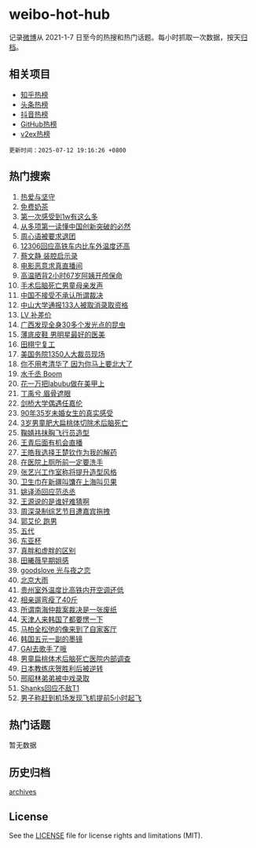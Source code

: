 # weibo-hot-hub

记录[微博](https://www.weibo.com)从 2021-1-7 日至今的热搜和热门话题。每小时抓取一次数据，按天[归档](archives)。

## 相关项目

- [知乎热榜](https://github.com/lonnyzhang423/zhihu-hot-hub)
- [头条热榜](https://github.com/lonnyzhang423/toutiao-hot-hub)
- [抖音热榜](https://github.com/lonnyzhang423/douyin-hot-hub)
- [GitHub热榜](https://github.com/lonnyzhang423/github-hot-hub)
- [v2ex热榜](https://github.com/lonnyzhang423/v2ex-hot-hub)


`更新时间：2025-07-12 19:16:26 +0800`

## 热门搜索

1. [热爱与坚守](https://m.weibo.cn/search?containerid=100103type%3D1%26t%3D10%26q%3D%23%E7%83%AD%E7%88%B1%E4%B8%8E%E5%9D%9A%E5%AE%88%23&stream_entry_id=51&isnewpage=1&extparam=seat%3D1%26c_type%3D51%26q%3D%2523%25E7%2583%25AD%25E7%2588%25B1%25E4%25B8%258E%25E5%259D%259A%25E5%25AE%2588%2523%26cate%3D10103%26dgr%3D0%26stream_entry_id%3D51%26filter_type%3Drealtimehot%26pos%3D0%26display_time%3D1752318985%26pre_seqid%3D175231898563700576151)
1. [免费奶茶](https://m.weibo.cn/search?containerid=100103type%3D1%26t%3D10%26q%3D%E5%85%8D%E8%B4%B9%E5%A5%B6%E8%8C%B6&stream_entry_id=31&isnewpage=1&extparam=seat%3D1%26c_type%3D31%26cate%3D5001%26stream_entry_id%3D31%26lcate%3D5001%26pos%3D0%26q%3D%25E5%2585%258D%25E8%25B4%25B9%25E5%25A5%25B6%25E8%258C%25B6%26flag%3D2%26dgr%3D0%26band_rank%3D1%26filter_type%3Drealtimehot%26realpos%3D1%26display_time%3D1752318985%26pre_seqid%3D175231898563700576151)
1. [第一次感受到1w有这么多](https://m.weibo.cn/search?containerid=100103type%3D1%26t%3D10%26q%3D%E7%AC%AC%E4%B8%80%E6%AC%A1%E6%84%9F%E5%8F%97%E5%88%B01w%E6%9C%89%E8%BF%99%E4%B9%88%E5%A4%9A&stream_entry_id=31&isnewpage=1&extparam=seat%3D1%26c_type%3D31%26cate%3D5001%26stream_entry_id%3D31%26lcate%3D5001%26pos%3D1%26q%3D%25E7%25AC%25AC%25E4%25B8%2580%25E6%25AC%25A1%25E6%2584%259F%25E5%258F%2597%25E5%2588%25B01w%25E6%259C%2589%25E8%25BF%2599%25E4%25B9%2588%25E5%25A4%259A%26flag%3D2%26dgr%3D0%26band_rank%3D2%26filter_type%3Drealtimehot%26realpos%3D2%26display_time%3D1752318985%26pre_seqid%3D175231898563700576151)
1. [从多项第一读懂中国创新突破的必然](https://m.weibo.cn/search?containerid=100103type%3D1%26t%3D10%26q%3D%23%E4%BB%8E%E5%A4%9A%E9%A1%B9%E7%AC%AC%E4%B8%80%E8%AF%BB%E6%87%82%E4%B8%AD%E5%9B%BD%E5%88%9B%E6%96%B0%E7%AA%81%E7%A0%B4%E7%9A%84%E5%BF%85%E7%84%B6%23&stream_entry_id=31&isnewpage=1&extparam=seat%3D1%26c_type%3D31%26cate%3D5001%26stream_entry_id%3D31%26lcate%3D5001%26pos%3D2%26q%3D%2523%25E4%25BB%258E%25E5%25A4%259A%25E9%25A1%25B9%25E7%25AC%25AC%25E4%25B8%2580%25E8%25AF%25BB%25E6%2587%2582%25E4%25B8%25AD%25E5%259B%25BD%25E5%2588%259B%25E6%2596%25B0%25E7%25AA%2581%25E7%25A0%25B4%25E7%259A%2584%25E5%25BF%2585%25E7%2584%25B6%2523%26flag%3D0%26dgr%3D0%26band_rank%3D3%26filter_type%3Drealtimehot%26realpos%3D3%26display_time%3D1752318985%26pre_seqid%3D175231898563700576151)
1. [周心语被要求退团](https://m.weibo.cn/search?containerid=100103type%3D1%26t%3D10%26q%3D%23%E5%91%A8%E5%BF%83%E8%AF%AD%E8%A2%AB%E8%A6%81%E6%B1%82%E9%80%80%E5%9B%A2%23&stream_entry_id=31&isnewpage=1&extparam=seat%3D1%26c_type%3D31%26cate%3D5001%26stream_entry_id%3D31%26lcate%3D5001%26pos%3D3%26q%3D%2523%25E5%2591%25A8%25E5%25BF%2583%25E8%25AF%25AD%25E8%25A2%25AB%25E8%25A6%2581%25E6%25B1%2582%25E9%2580%2580%25E5%259B%25A2%2523%26flag%3D1%26dgr%3D0%26band_rank%3D4%26filter_type%3Drealtimehot%26realpos%3D4%26display_time%3D1752318985%26pre_seqid%3D175231898563700576151)
1. [12306回应高铁车内比车外温度还高](https://m.weibo.cn/search?containerid=100103type%3D1%26t%3D10%26q%3D%2312306%E5%9B%9E%E5%BA%94%E9%AB%98%E9%93%81%E8%BD%A6%E5%86%85%E6%AF%94%E8%BD%A6%E5%A4%96%E6%B8%A9%E5%BA%A6%E8%BF%98%E9%AB%98%23&stream_entry_id=31&isnewpage=1&extparam=seat%3D1%26c_type%3D31%26cate%3D5001%26stream_entry_id%3D31%26lcate%3D5001%26pos%3D4%26q%3D%252312306%25E5%259B%259E%25E5%25BA%2594%25E9%25AB%2598%25E9%2593%2581%25E8%25BD%25A6%25E5%2586%2585%25E6%25AF%2594%25E8%25BD%25A6%25E5%25A4%2596%25E6%25B8%25A9%25E5%25BA%25A6%25E8%25BF%2598%25E9%25AB%2598%2523%26flag%3D0%26dgr%3D0%26band_rank%3D5%26filter_type%3Drealtimehot%26realpos%3D5%26display_time%3D1752318985%26pre_seqid%3D175231898563700576151)
1. [蔡文静 装腔启示录](https://m.weibo.cn/search?containerid=100103type%3D1%26t%3D10%26q%3D%E8%94%A1%E6%96%87%E9%9D%99+%E8%A3%85%E8%85%94%E5%90%AF%E7%A4%BA%E5%BD%95&stream_entry_id=31&isnewpage=1&extparam=seat%3D1%26c_type%3D31%26cate%3D5001%26stream_entry_id%3D31%26lcate%3D5001%26pos%3D5%26q%3D%25E8%2594%25A1%25E6%2596%2587%25E9%259D%2599%2520%25E8%25A3%2585%25E8%2585%2594%25E5%2590%25AF%25E7%25A4%25BA%25E5%25BD%2595%26flag%3D1%26dgr%3D0%26band_rank%3D6%26filter_type%3Drealtimehot%26realpos%3D6%26display_time%3D1752318985%26pre_seqid%3D175231898563700576151)
1. [电影恶意求真直播间](https://m.weibo.cn/search?containerid=100103type%3D1%26t%3D10%26q%3D%23%E7%94%B5%E5%BD%B1%E6%81%B6%E6%84%8F%E6%B1%82%E7%9C%9F%E7%9B%B4%E6%92%AD%E9%97%B4%23&stream_entry_id=31&isnewpage=1&extparam=seat%3D1%26c_type%3D31%26cate%3D5001%26stream_entry_id%3D31%26lcate%3D5001%26pos%3D6%26is_ad_pos%3D1%26q%3D%2523%25E7%2594%25B5%25E5%25BD%25B1%25E6%2581%25B6%25E6%2584%258F%25E6%25B1%2582%25E7%259C%259F%25E7%259B%25B4%25E6%2592%25AD%25E9%2597%25B4%2523%26dgr%3D0%26adid%3D293578%26filter_type%3Drealtimehot%26band_rank%3D7%26display_time%3D1752318985%26pre_seqid%3D175231898563700576151)
1. [高温晒背2小时67岁阿姨开颅保命](https://m.weibo.cn/search?containerid=100103type%3D1%26t%3D10%26q%3D%23%E9%AB%98%E6%B8%A9%E6%99%92%E8%83%8C2%E5%B0%8F%E6%97%B667%E5%B2%81%E9%98%BF%E5%A7%A8%E5%BC%80%E9%A2%85%E4%BF%9D%E5%91%BD%23&stream_entry_id=31&isnewpage=1&extparam=seat%3D1%26c_type%3D31%26cate%3D5001%26stream_entry_id%3D31%26lcate%3D5001%26pos%3D7%26q%3D%2523%25E9%25AB%2598%25E6%25B8%25A9%25E6%2599%2592%25E8%2583%258C2%25E5%25B0%258F%25E6%2597%25B667%25E5%25B2%2581%25E9%2598%25BF%25E5%25A7%25A8%25E5%25BC%2580%25E9%25A2%2585%25E4%25BF%259D%25E5%2591%25BD%2523%26flag%3D1%26dgr%3D0%26band_rank%3D7%26filter_type%3Drealtimehot%26realpos%3D7%26display_time%3D1752318985%26pre_seqid%3D175231898563700576151)
1. [手术后脑死亡男童母亲发声](https://m.weibo.cn/search?containerid=100103type%3D1%26t%3D10%26q%3D%23%E6%89%8B%E6%9C%AF%E5%90%8E%E8%84%91%E6%AD%BB%E4%BA%A1%E7%94%B7%E7%AB%A5%E6%AF%8D%E4%BA%B2%E5%8F%91%E5%A3%B0%23&stream_entry_id=31&isnewpage=1&extparam=seat%3D1%26c_type%3D31%26cate%3D5001%26stream_entry_id%3D31%26lcate%3D5001%26pos%3D8%26q%3D%2523%25E6%2589%258B%25E6%259C%25AF%25E5%2590%258E%25E8%2584%2591%25E6%25AD%25BB%25E4%25BA%25A1%25E7%2594%25B7%25E7%25AB%25A5%25E6%25AF%258D%25E4%25BA%25B2%25E5%258F%2591%25E5%25A3%25B0%2523%26flag%3D1%26dgr%3D0%26band_rank%3D8%26filter_type%3Drealtimehot%26realpos%3D8%26display_time%3D1752318985%26pre_seqid%3D175231898563700576151)
1. [中国不接受不承认所谓裁决](https://m.weibo.cn/search?containerid=100103type%3D1%26t%3D10%26q%3D%23%E4%B8%AD%E5%9B%BD%E4%B8%8D%E6%8E%A5%E5%8F%97%E4%B8%8D%E6%89%BF%E8%AE%A4%E6%89%80%E8%B0%93%E8%A3%81%E5%86%B3%23&stream_entry_id=31&isnewpage=1&extparam=seat%3D1%26c_type%3D31%26cate%3D5001%26stream_entry_id%3D31%26lcate%3D5001%26pos%3D9%26q%3D%2523%25E4%25B8%25AD%25E5%259B%25BD%25E4%25B8%258D%25E6%258E%25A5%25E5%258F%2597%25E4%25B8%258D%25E6%2589%25BF%25E8%25AE%25A4%25E6%2589%2580%25E8%25B0%2593%25E8%25A3%2581%25E5%2586%25B3%2523%26flag%3D0%26dgr%3D0%26band_rank%3D9%26filter_type%3Drealtimehot%26realpos%3D9%26display_time%3D1752318985%26pre_seqid%3D175231898563700576151)
1. [中山大学通报133人被取消录取资格](https://m.weibo.cn/search?containerid=100103type%3D1%26t%3D10%26q%3D%23%E4%B8%AD%E5%B1%B1%E5%A4%A7%E5%AD%A6%E9%80%9A%E6%8A%A5133%E4%BA%BA%E8%A2%AB%E5%8F%96%E6%B6%88%E5%BD%95%E5%8F%96%E8%B5%84%E6%A0%BC%23&stream_entry_id=31&isnewpage=1&extparam=seat%3D1%26c_type%3D31%26cate%3D5001%26stream_entry_id%3D31%26lcate%3D5001%26pos%3D10%26q%3D%2523%25E4%25B8%25AD%25E5%25B1%25B1%25E5%25A4%25A7%25E5%25AD%25A6%25E9%2580%259A%25E6%258A%25A5133%25E4%25BA%25BA%25E8%25A2%25AB%25E5%258F%2596%25E6%25B6%2588%25E5%25BD%2595%25E5%258F%2596%25E8%25B5%2584%25E6%25A0%25BC%2523%26flag%3D0%26dgr%3D0%26band_rank%3D10%26filter_type%3Drealtimehot%26realpos%3D10%26display_time%3D1752318985%26pre_seqid%3D175231898563700576151)
1. [LV 补差价](https://m.weibo.cn/search?containerid=100103type%3D1%26t%3D10%26q%3DLV+%E8%A1%A5%E5%B7%AE%E4%BB%B7&stream_entry_id=31&isnewpage=1&extparam=seat%3D1%26c_type%3D31%26cate%3D5001%26stream_entry_id%3D31%26lcate%3D5001%26pos%3D11%26q%3DLV%2520%25E8%25A1%25A5%25E5%25B7%25AE%25E4%25BB%25B7%26flag%3D2%26dgr%3D0%26band_rank%3D11%26filter_type%3Drealtimehot%26realpos%3D11%26display_time%3D1752318985%26pre_seqid%3D175231898563700576151)
1. [广西发现全身30多个发光点的昆虫](https://m.weibo.cn/search?containerid=100103type%3D1%26t%3D10%26q%3D%23%E5%B9%BF%E8%A5%BF%E5%8F%91%E7%8E%B0%E5%85%A8%E8%BA%AB30%E5%A4%9A%E4%B8%AA%E5%8F%91%E5%85%89%E7%82%B9%E7%9A%84%E6%98%86%E8%99%AB%23&stream_entry_id=31&isnewpage=1&extparam=seat%3D1%26c_type%3D31%26cate%3D5001%26stream_entry_id%3D31%26lcate%3D5001%26pos%3D12%26q%3D%2523%25E5%25B9%25BF%25E8%25A5%25BF%25E5%258F%2591%25E7%258E%25B0%25E5%2585%25A8%25E8%25BA%25AB30%25E5%25A4%259A%25E4%25B8%25AA%25E5%258F%2591%25E5%2585%2589%25E7%2582%25B9%25E7%259A%2584%25E6%2598%2586%25E8%2599%25AB%2523%26flag%3D0%26dgr%3D0%26band_rank%3D12%26filter_type%3Drealtimehot%26realpos%3D12%26display_time%3D1752318985%26pre_seqid%3D175231898563700576151)
1. [薄底皮鞋 男明星最好的医美](https://m.weibo.cn/search?containerid=100103type%3D1%26t%3D10%26q%3D%E8%96%84%E5%BA%95%E7%9A%AE%E9%9E%8B+%E7%94%B7%E6%98%8E%E6%98%9F%E6%9C%80%E5%A5%BD%E7%9A%84%E5%8C%BB%E7%BE%8E&stream_entry_id=31&isnewpage=1&extparam=seat%3D1%26c_type%3D31%26cate%3D5001%26stream_entry_id%3D31%26lcate%3D5001%26pos%3D13%26q%3D%25E8%2596%2584%25E5%25BA%2595%25E7%259A%25AE%25E9%259E%258B%2520%25E7%2594%25B7%25E6%2598%258E%25E6%2598%259F%25E6%259C%2580%25E5%25A5%25BD%25E7%259A%2584%25E5%258C%25BB%25E7%25BE%258E%26flag%3D2%26dgr%3D0%26band_rank%3D13%26filter_type%3Drealtimehot%26realpos%3D13%26display_time%3D1752318985%26pre_seqid%3D175231898563700576151)
1. [田栩宁复工](https://m.weibo.cn/search?containerid=100103type%3D1%26t%3D10%26q%3D%23%E7%94%B0%E6%A0%A9%E5%AE%81%E5%A4%8D%E5%B7%A5%23&stream_entry_id=31&isnewpage=1&extparam=seat%3D1%26c_type%3D31%26cate%3D5001%26stream_entry_id%3D31%26lcate%3D5001%26pos%3D14%26q%3D%2523%25E7%2594%25B0%25E6%25A0%25A9%25E5%25AE%2581%25E5%25A4%258D%25E5%25B7%25A5%2523%26flag%3D2%26dgr%3D0%26band_rank%3D14%26filter_type%3Drealtimehot%26realpos%3D14%26display_time%3D1752318985%26pre_seqid%3D175231898563700576151)
1. [美国务院1350人大裁员现场](https://m.weibo.cn/search?containerid=100103type%3D1%26t%3D10%26q%3D%23%E7%BE%8E%E5%9B%BD%E5%8A%A1%E9%99%A21350%E4%BA%BA%E5%A4%A7%E8%A3%81%E5%91%98%E7%8E%B0%E5%9C%BA%23&stream_entry_id=31&isnewpage=1&extparam=seat%3D1%26c_type%3D31%26cate%3D5001%26stream_entry_id%3D31%26lcate%3D5001%26pos%3D15%26q%3D%2523%25E7%25BE%258E%25E5%259B%25BD%25E5%258A%25A1%25E9%2599%25A21350%25E4%25BA%25BA%25E5%25A4%25A7%25E8%25A3%2581%25E5%2591%2598%25E7%258E%25B0%25E5%259C%25BA%2523%26flag%3D1%26dgr%3D0%26band_rank%3D15%26filter_type%3Drealtimehot%26realpos%3D15%26display_time%3D1752318985%26pre_seqid%3D175231898563700576151)
1. [你不用考清华了 因为你马上要北大了](https://m.weibo.cn/search?containerid=100103type%3D1%26t%3D10%26q%3D%E4%BD%A0%E4%B8%8D%E7%94%A8%E8%80%83%E6%B8%85%E5%8D%8E%E4%BA%86+%E5%9B%A0%E4%B8%BA%E4%BD%A0%E9%A9%AC%E4%B8%8A%E8%A6%81%E5%8C%97%E5%A4%A7%E4%BA%86&stream_entry_id=31&isnewpage=1&extparam=seat%3D1%26c_type%3D31%26cate%3D5001%26stream_entry_id%3D31%26lcate%3D5001%26pos%3D16%26q%3D%25E4%25BD%25A0%25E4%25B8%258D%25E7%2594%25A8%25E8%2580%2583%25E6%25B8%2585%25E5%258D%258E%25E4%25BA%2586%2520%25E5%259B%25A0%25E4%25B8%25BA%25E4%25BD%25A0%25E9%25A9%25AC%25E4%25B8%258A%25E8%25A6%2581%25E5%258C%2597%25E5%25A4%25A7%25E4%25BA%2586%26flag%3D2%26dgr%3D0%26band_rank%3D16%26filter_type%3Drealtimehot%26realpos%3D16%26display_time%3D1752318985%26pre_seqid%3D175231898563700576151)
1. [水千丞 Boom](https://m.weibo.cn/search?containerid=100103type%3D1%26t%3D10%26q%3D%E6%B0%B4%E5%8D%83%E4%B8%9E+Boom&stream_entry_id=31&isnewpage=1&extparam=seat%3D1%26c_type%3D31%26cate%3D5001%26stream_entry_id%3D31%26lcate%3D5001%26pos%3D17%26q%3D%25E6%25B0%25B4%25E5%258D%2583%25E4%25B8%259E%2520Boom%26flag%3D0%26dgr%3D0%26band_rank%3D17%26filter_type%3Drealtimehot%26realpos%3D17%26display_time%3D1752318985%26pre_seqid%3D175231898563700576151)
1. [花一万把labubu做在美甲上](https://m.weibo.cn/search?containerid=100103type%3D1%26t%3D10%26q%3D%E8%8A%B1%E4%B8%80%E4%B8%87%E6%8A%8Alabubu%E5%81%9A%E5%9C%A8%E7%BE%8E%E7%94%B2%E4%B8%8A&stream_entry_id=31&isnewpage=1&extparam=seat%3D1%26c_type%3D31%26cate%3D5001%26stream_entry_id%3D31%26lcate%3D5001%26pos%3D18%26q%3D%25E8%258A%25B1%25E4%25B8%2580%25E4%25B8%2587%25E6%258A%258Alabubu%25E5%2581%259A%25E5%259C%25A8%25E7%25BE%258E%25E7%2594%25B2%25E4%25B8%258A%26flag%3D0%26dgr%3D0%26band_rank%3D18%26filter_type%3Drealtimehot%26realpos%3D18%26display_time%3D1752318985%26pre_seqid%3D175231898563700576151)
1. [丁禹兮 眉骨遮眼](https://m.weibo.cn/search?containerid=100103type%3D1%26t%3D10%26q%3D%E4%B8%81%E7%A6%B9%E5%85%AE+%E7%9C%89%E9%AA%A8%E9%81%AE%E7%9C%BC&stream_entry_id=31&isnewpage=1&extparam=seat%3D1%26c_type%3D31%26cate%3D5001%26stream_entry_id%3D31%26lcate%3D5001%26pos%3D19%26q%3D%25E4%25B8%2581%25E7%25A6%25B9%25E5%2585%25AE%2520%25E7%259C%2589%25E9%25AA%25A8%25E9%2581%25AE%25E7%259C%25BC%26flag%3D1%26dgr%3D0%26band_rank%3D19%26filter_type%3Drealtimehot%26realpos%3D19%26display_time%3D1752318985%26pre_seqid%3D175231898563700576151)
1. [剑桥大学偶遇任嘉伦](https://m.weibo.cn/search?containerid=100103type%3D1%26t%3D10%26q%3D%23%E5%89%91%E6%A1%A5%E5%A4%A7%E5%AD%A6%E5%81%B6%E9%81%87%E4%BB%BB%E5%98%89%E4%BC%A6%23&stream_entry_id=31&isnewpage=1&extparam=seat%3D1%26c_type%3D31%26cate%3D5001%26stream_entry_id%3D31%26lcate%3D5001%26pos%3D20%26q%3D%2523%25E5%2589%2591%25E6%25A1%25A5%25E5%25A4%25A7%25E5%25AD%25A6%25E5%2581%25B6%25E9%2581%2587%25E4%25BB%25BB%25E5%2598%2589%25E4%25BC%25A6%2523%26flag%3D1%26dgr%3D0%26band_rank%3D20%26filter_type%3Drealtimehot%26realpos%3D20%26display_time%3D1752318985%26pre_seqid%3D175231898563700576151)
1. [90年35岁未婚女生的真实感受](https://m.weibo.cn/search?containerid=100103type%3D1%26t%3D10%26q%3D90%E5%B9%B435%E5%B2%81%E6%9C%AA%E5%A9%9A%E5%A5%B3%E7%94%9F%E7%9A%84%E7%9C%9F%E5%AE%9E%E6%84%9F%E5%8F%97&stream_entry_id=31&isnewpage=1&extparam=seat%3D1%26c_type%3D31%26cate%3D5001%26stream_entry_id%3D31%26lcate%3D5001%26pos%3D21%26q%3D90%25E5%25B9%25B435%25E5%25B2%2581%25E6%259C%25AA%25E5%25A9%259A%25E5%25A5%25B3%25E7%2594%259F%25E7%259A%2584%25E7%259C%259F%25E5%25AE%259E%25E6%2584%259F%25E5%258F%2597%26flag%3D1%26dgr%3D0%26band_rank%3D21%26filter_type%3Drealtimehot%26realpos%3D21%26display_time%3D1752318985%26pre_seqid%3D175231898563700576151)
1. [3岁男童肥大扁桃体切除术后脑死亡](https://m.weibo.cn/search?containerid=100103type%3D1%26t%3D10%26q%3D%233%E5%B2%81%E7%94%B7%E7%AB%A5%E8%82%A5%E5%A4%A7%E6%89%81%E6%A1%83%E4%BD%93%E5%88%87%E9%99%A4%E6%9C%AF%E5%90%8E%E8%84%91%E6%AD%BB%E4%BA%A1%23&stream_entry_id=31&isnewpage=1&extparam=seat%3D1%26c_type%3D31%26cate%3D5001%26stream_entry_id%3D31%26lcate%3D5001%26pos%3D22%26q%3D%25233%25E5%25B2%2581%25E7%2594%25B7%25E7%25AB%25A5%25E8%2582%25A5%25E5%25A4%25A7%25E6%2589%2581%25E6%25A1%2583%25E4%25BD%2593%25E5%2588%2587%25E9%2599%25A4%25E6%259C%25AF%25E5%2590%258E%25E8%2584%2591%25E6%25AD%25BB%25E4%25BA%25A1%2523%26flag%3D1%26dgr%3D0%26band_rank%3D22%26filter_type%3Drealtimehot%26realpos%3D22%26display_time%3D1752318985%26pre_seqid%3D175231898563700576151)
1. [鞠婧祎抹胸飞行员造型](https://m.weibo.cn/search?containerid=100103type%3D1%26t%3D10%26q%3D%23%E9%9E%A0%E5%A9%A7%E7%A5%8E%E6%8A%B9%E8%83%B8%E9%A3%9E%E8%A1%8C%E5%91%98%E9%80%A0%E5%9E%8B%23&stream_entry_id=31&isnewpage=1&extparam=seat%3D1%26c_type%3D31%26cate%3D5001%26stream_entry_id%3D31%26lcate%3D5001%26pos%3D23%26q%3D%2523%25E9%259E%25A0%25E5%25A9%25A7%25E7%25A5%258E%25E6%258A%25B9%25E8%2583%25B8%25E9%25A3%259E%25E8%25A1%258C%25E5%2591%2598%25E9%2580%25A0%25E5%259E%258B%2523%26flag%3D1%26dgr%3D0%26band_rank%3D23%26filter_type%3Drealtimehot%26realpos%3D23%26display_time%3D1752318985%26pre_seqid%3D175231898563700576151)
1. [王青后面有机会直播](https://m.weibo.cn/search?containerid=100103type%3D1%26t%3D10%26q%3D%23%E7%8E%8B%E9%9D%92%E5%90%8E%E9%9D%A2%E6%9C%89%E6%9C%BA%E4%BC%9A%E7%9B%B4%E6%92%AD%23&stream_entry_id=31&isnewpage=1&extparam=seat%3D1%26c_type%3D31%26cate%3D5001%26stream_entry_id%3D31%26lcate%3D5001%26pos%3D24%26q%3D%2523%25E7%258E%258B%25E9%259D%2592%25E5%2590%258E%25E9%259D%25A2%25E6%259C%2589%25E6%259C%25BA%25E4%25BC%259A%25E7%259B%25B4%25E6%2592%25AD%2523%26flag%3D1%26dgr%3D0%26band_rank%3D24%26filter_type%3Drealtimehot%26realpos%3D24%26display_time%3D1752318985%26pre_seqid%3D175231898563700576151)
1. [王皓我选择王楚钦作为我的解药](https://m.weibo.cn/search?containerid=100103type%3D1%26t%3D10%26q%3D%E7%8E%8B%E7%9A%93%E6%88%91%E9%80%89%E6%8B%A9%E7%8E%8B%E6%A5%9A%E9%92%A6%E4%BD%9C%E4%B8%BA%E6%88%91%E7%9A%84%E8%A7%A3%E8%8D%AF&stream_entry_id=31&isnewpage=1&extparam=seat%3D1%26c_type%3D31%26cate%3D5001%26stream_entry_id%3D31%26lcate%3D5001%26pos%3D25%26q%3D%25E7%258E%258B%25E7%259A%2593%25E6%2588%2591%25E9%2580%2589%25E6%258B%25A9%25E7%258E%258B%25E6%25A5%259A%25E9%2592%25A6%25E4%25BD%259C%25E4%25B8%25BA%25E6%2588%2591%25E7%259A%2584%25E8%25A7%25A3%25E8%258D%25AF%26flag%3D1%26dgr%3D0%26band_rank%3D25%26filter_type%3Drealtimehot%26realpos%3D25%26display_time%3D1752318985%26pre_seqid%3D175231898563700576151)
1. [在医院上厕所前一定要洗手](https://m.weibo.cn/search?containerid=100103type%3D1%26t%3D10%26q%3D%E5%9C%A8%E5%8C%BB%E9%99%A2%E4%B8%8A%E5%8E%95%E6%89%80%E5%89%8D%E4%B8%80%E5%AE%9A%E8%A6%81%E6%B4%97%E6%89%8B&stream_entry_id=31&isnewpage=1&extparam=seat%3D1%26c_type%3D31%26cate%3D5001%26stream_entry_id%3D31%26lcate%3D5001%26pos%3D26%26q%3D%25E5%259C%25A8%25E5%258C%25BB%25E9%2599%25A2%25E4%25B8%258A%25E5%258E%2595%25E6%2589%2580%25E5%2589%258D%25E4%25B8%2580%25E5%25AE%259A%25E8%25A6%2581%25E6%25B4%2597%25E6%2589%258B%26flag%3D1%26dgr%3D0%26band_rank%3D26%26filter_type%3Drealtimehot%26realpos%3D26%26display_time%3D1752318985%26pre_seqid%3D175231898563700576151)
1. [张艺兴工作室称将提升造型风格](https://m.weibo.cn/search?containerid=100103type%3D1%26t%3D10%26q%3D%23%E5%BC%A0%E8%89%BA%E5%85%B4%E5%B7%A5%E4%BD%9C%E5%AE%A4%E7%A7%B0%E5%B0%86%E6%8F%90%E5%8D%87%E9%80%A0%E5%9E%8B%E9%A3%8E%E6%A0%BC%23&stream_entry_id=31&isnewpage=1&extparam=seat%3D1%26c_type%3D31%26cate%3D5001%26stream_entry_id%3D31%26lcate%3D5001%26pos%3D27%26q%3D%2523%25E5%25BC%25A0%25E8%2589%25BA%25E5%2585%25B4%25E5%25B7%25A5%25E4%25BD%259C%25E5%25AE%25A4%25E7%25A7%25B0%25E5%25B0%2586%25E6%258F%2590%25E5%258D%2587%25E9%2580%25A0%25E5%259E%258B%25E9%25A3%258E%25E6%25A0%25BC%2523%26flag%3D1%26dgr%3D0%26band_rank%3D27%26filter_type%3Drealtimehot%26realpos%3D27%26display_time%3D1752318985%26pre_seqid%3D175231898563700576151)
1. [卫生巾在新疆叫馕在上海叫贝果](https://m.weibo.cn/search?containerid=100103type%3D1%26t%3D10%26q%3D%E5%8D%AB%E7%94%9F%E5%B7%BE%E5%9C%A8%E6%96%B0%E7%96%86%E5%8F%AB%E9%A6%95%E5%9C%A8%E4%B8%8A%E6%B5%B7%E5%8F%AB%E8%B4%9D%E6%9E%9C&stream_entry_id=31&isnewpage=1&extparam=seat%3D1%26c_type%3D31%26cate%3D5001%26stream_entry_id%3D31%26lcate%3D5001%26pos%3D28%26q%3D%25E5%258D%25AB%25E7%2594%259F%25E5%25B7%25BE%25E5%259C%25A8%25E6%2596%25B0%25E7%2596%2586%25E5%258F%25AB%25E9%25A6%2595%25E5%259C%25A8%25E4%25B8%258A%25E6%25B5%25B7%25E5%258F%25AB%25E8%25B4%259D%25E6%259E%259C%26flag%3D0%26dgr%3D0%26band_rank%3D28%26filter_type%3Drealtimehot%26realpos%3D28%26display_time%3D1752318985%26pre_seqid%3D175231898563700576151)
1. [姚译添回应范丞丞](https://m.weibo.cn/search?containerid=100103type%3D1%26t%3D10%26q%3D%23%E5%A7%9A%E8%AF%91%E6%B7%BB%E5%9B%9E%E5%BA%94%E8%8C%83%E4%B8%9E%E4%B8%9E%23&stream_entry_id=31&isnewpage=1&extparam=seat%3D1%26c_type%3D31%26cate%3D5001%26stream_entry_id%3D31%26lcate%3D5001%26pos%3D29%26q%3D%2523%25E5%25A7%259A%25E8%25AF%2591%25E6%25B7%25BB%25E5%259B%259E%25E5%25BA%2594%25E8%258C%2583%25E4%25B8%259E%25E4%25B8%259E%2523%26flag%3D0%26dgr%3D0%26band_rank%3D29%26filter_type%3Drealtimehot%26realpos%3D29%26display_time%3D1752318985%26pre_seqid%3D175231898563700576151)
1. [王源说的是谁好难猜啊](https://m.weibo.cn/search?containerid=100103type%3D1%26t%3D10%26q%3D%E7%8E%8B%E6%BA%90%E8%AF%B4%E7%9A%84%E6%98%AF%E8%B0%81%E5%A5%BD%E9%9A%BE%E7%8C%9C%E5%95%8A&stream_entry_id=31&isnewpage=1&extparam=seat%3D1%26c_type%3D31%26cate%3D5001%26stream_entry_id%3D31%26lcate%3D5001%26pos%3D30%26q%3D%25E7%258E%258B%25E6%25BA%2590%25E8%25AF%25B4%25E7%259A%2584%25E6%2598%25AF%25E8%25B0%2581%25E5%25A5%25BD%25E9%259A%25BE%25E7%258C%259C%25E5%2595%258A%26flag%3D1%26dgr%3D0%26band_rank%3D30%26filter_type%3Drealtimehot%26realpos%3D30%26display_time%3D1752318985%26pre_seqid%3D175231898563700576151)
1. [周深录制综艺节目遭嘉宾拖拽](https://m.weibo.cn/search?containerid=100103type%3D1%26t%3D10%26q%3D%23%E5%91%A8%E6%B7%B1%E5%BD%95%E5%88%B6%E7%BB%BC%E8%89%BA%E8%8A%82%E7%9B%AE%E9%81%AD%E5%98%89%E5%AE%BE%E6%8B%96%E6%8B%BD%23&stream_entry_id=31&isnewpage=1&extparam=seat%3D1%26c_type%3D31%26cate%3D5001%26stream_entry_id%3D31%26lcate%3D5001%26pos%3D31%26q%3D%2523%25E5%2591%25A8%25E6%25B7%25B1%25E5%25BD%2595%25E5%2588%25B6%25E7%25BB%25BC%25E8%2589%25BA%25E8%258A%2582%25E7%259B%25AE%25E9%2581%25AD%25E5%2598%2589%25E5%25AE%25BE%25E6%258B%2596%25E6%258B%25BD%2523%26flag%3D1%26dgr%3D0%26band_rank%3D31%26filter_type%3Drealtimehot%26realpos%3D31%26display_time%3D1752318985%26pre_seqid%3D175231898563700576151)
1. [郭艾伦 跑男](https://m.weibo.cn/search?containerid=100103type%3D1%26t%3D10%26q%3D%E9%83%AD%E8%89%BE%E4%BC%A6+%E8%B7%91%E7%94%B7&stream_entry_id=31&isnewpage=1&extparam=seat%3D1%26c_type%3D31%26cate%3D5001%26stream_entry_id%3D31%26lcate%3D5001%26pos%3D32%26q%3D%25E9%2583%25AD%25E8%2589%25BE%25E4%25BC%25A6%2520%25E8%25B7%2591%25E7%2594%25B7%26flag%3D0%26dgr%3D0%26band_rank%3D32%26filter_type%3Drealtimehot%26realpos%3D32%26display_time%3D1752318985%26pre_seqid%3D175231898563700576151)
1. [五代](https://m.weibo.cn/search?containerid=100103type%3D1%26t%3D10%26q%3D%E4%BA%94%E4%BB%A3&stream_entry_id=31&isnewpage=1&extparam=seat%3D1%26c_type%3D31%26cate%3D5001%26stream_entry_id%3D31%26lcate%3D5001%26pos%3D33%26q%3D%25E4%25BA%2594%25E4%25BB%25A3%26flag%3D0%26dgr%3D0%26band_rank%3D33%26filter_type%3Drealtimehot%26realpos%3D33%26display_time%3D1752318985%26pre_seqid%3D175231898563700576151)
1. [东亚杯](https://m.weibo.cn/search?containerid=100103type%3D1%26t%3D10%26q%3D%E4%B8%9C%E4%BA%9A%E6%9D%AF&stream_entry_id=31&isnewpage=1&extparam=seat%3D1%26c_type%3D31%26cate%3D5001%26stream_entry_id%3D31%26lcate%3D5001%26pos%3D34%26q%3D%25E4%25B8%259C%25E4%25BA%259A%25E6%259D%25AF%26flag%3D1%26dgr%3D0%26band_rank%3D34%26filter_type%3Drealtimehot%26realpos%3D34%26display_time%3D1752318985%26pre_seqid%3D175231898563700576151)
1. [真胖和虚胖的区别](https://m.weibo.cn/search?containerid=100103type%3D1%26t%3D10%26q%3D%E7%9C%9F%E8%83%96%E5%92%8C%E8%99%9A%E8%83%96%E7%9A%84%E5%8C%BA%E5%88%AB&stream_entry_id=31&isnewpage=1&extparam=seat%3D1%26c_type%3D31%26cate%3D5001%26stream_entry_id%3D31%26lcate%3D5001%26pos%3D35%26q%3D%25E7%259C%259F%25E8%2583%2596%25E5%2592%258C%25E8%2599%259A%25E8%2583%2596%25E7%259A%2584%25E5%258C%25BA%25E5%2588%25AB%26flag%3D0%26dgr%3D0%26band_rank%3D35%26filter_type%3Drealtimehot%26realpos%3D35%26display_time%3D1752318985%26pre_seqid%3D175231898563700576151)
1. [田曦薇早期姐感](https://m.weibo.cn/search?containerid=100103type%3D1%26t%3D10%26q%3D%E7%94%B0%E6%9B%A6%E8%96%87%E6%97%A9%E6%9C%9F%E5%A7%90%E6%84%9F&stream_entry_id=31&isnewpage=1&extparam=seat%3D1%26c_type%3D31%26cate%3D5001%26stream_entry_id%3D31%26lcate%3D5001%26pos%3D36%26q%3D%25E7%2594%25B0%25E6%259B%25A6%25E8%2596%2587%25E6%2597%25A9%25E6%259C%259F%25E5%25A7%2590%25E6%2584%259F%26flag%3D1%26dgr%3D0%26band_rank%3D36%26filter_type%3Drealtimehot%26realpos%3D36%26display_time%3D1752318985%26pre_seqid%3D175231898563700576151)
1. [goodslove 光与夜之恋](https://m.weibo.cn/search?containerid=100103type%3D1%26t%3D10%26q%3Dgoodslove+%E5%85%89%E4%B8%8E%E5%A4%9C%E4%B9%8B%E6%81%8B&stream_entry_id=31&isnewpage=1&extparam=seat%3D1%26c_type%3D31%26cate%3D5001%26stream_entry_id%3D31%26lcate%3D5001%26pos%3D37%26q%3Dgoodslove%2520%25E5%2585%2589%25E4%25B8%258E%25E5%25A4%259C%25E4%25B9%258B%25E6%2581%258B%26flag%3D1%26dgr%3D0%26band_rank%3D37%26filter_type%3Drealtimehot%26realpos%3D37%26display_time%3D1752318985%26pre_seqid%3D175231898563700576151)
1. [北京大雨](https://m.weibo.cn/search?containerid=100103type%3D1%26t%3D10%26q%3D%E5%8C%97%E4%BA%AC%E5%A4%A7%E9%9B%A8&stream_entry_id=31&isnewpage=1&extparam=seat%3D1%26c_type%3D31%26cate%3D5001%26stream_entry_id%3D31%26lcate%3D5001%26pos%3D38%26q%3D%25E5%258C%2597%25E4%25BA%25AC%25E5%25A4%25A7%25E9%259B%25A8%26flag%3D1%26dgr%3D0%26band_rank%3D38%26filter_type%3Drealtimehot%26realpos%3D38%26display_time%3D1752318985%26pre_seqid%3D175231898563700576151)
1. [贵州室外温度比高铁内开空调还低](https://m.weibo.cn/search?containerid=100103type%3D1%26t%3D10%26q%3D%23%E8%B4%B5%E5%B7%9E%E5%AE%A4%E5%A4%96%E6%B8%A9%E5%BA%A6%E6%AF%94%E9%AB%98%E9%93%81%E5%86%85%E5%BC%80%E7%A9%BA%E8%B0%83%E8%BF%98%E4%BD%8E%23&stream_entry_id=31&isnewpage=1&extparam=seat%3D1%26c_type%3D31%26cate%3D5001%26stream_entry_id%3D31%26lcate%3D5001%26pos%3D39%26q%3D%2523%25E8%25B4%25B5%25E5%25B7%259E%25E5%25AE%25A4%25E5%25A4%2596%25E6%25B8%25A9%25E5%25BA%25A6%25E6%25AF%2594%25E9%25AB%2598%25E9%2593%2581%25E5%2586%2585%25E5%25BC%2580%25E7%25A9%25BA%25E8%25B0%2583%25E8%25BF%2598%25E4%25BD%258E%2523%26flag%3D1%26dgr%3D0%26band_rank%3D39%26filter_type%3Drealtimehot%26realpos%3D39%26display_time%3D1752318985%26pre_seqid%3D175231898563700576151)
1. [相亲遛弯瘦了40斤](https://m.weibo.cn/search?containerid=100103type%3D1%26t%3D10%26q%3D%E7%9B%B8%E4%BA%B2%E9%81%9B%E5%BC%AF%E7%98%A6%E4%BA%8640%E6%96%A4&stream_entry_id=31&isnewpage=1&extparam=seat%3D1%26c_type%3D31%26cate%3D5001%26stream_entry_id%3D31%26lcate%3D5001%26pos%3D40%26q%3D%25E7%259B%25B8%25E4%25BA%25B2%25E9%2581%259B%25E5%25BC%25AF%25E7%2598%25A6%25E4%25BA%258640%25E6%2596%25A4%26flag%3D0%26dgr%3D0%26band_rank%3D40%26filter_type%3Drealtimehot%26realpos%3D40%26display_time%3D1752318985%26pre_seqid%3D175231898563700576151)
1. [所谓南海仲裁案裁决是一张废纸](https://m.weibo.cn/search?containerid=100103type%3D1%26t%3D10%26q%3D%23%E6%89%80%E8%B0%93%E5%8D%97%E6%B5%B7%E4%BB%B2%E8%A3%81%E6%A1%88%E8%A3%81%E5%86%B3%E6%98%AF%E4%B8%80%E5%BC%A0%E5%BA%9F%E7%BA%B8%23&stream_entry_id=31&isnewpage=1&extparam=seat%3D1%26c_type%3D31%26cate%3D5001%26stream_entry_id%3D31%26lcate%3D5001%26pos%3D41%26q%3D%2523%25E6%2589%2580%25E8%25B0%2593%25E5%258D%2597%25E6%25B5%25B7%25E4%25BB%25B2%25E8%25A3%2581%25E6%25A1%2588%25E8%25A3%2581%25E5%2586%25B3%25E6%2598%25AF%25E4%25B8%2580%25E5%25BC%25A0%25E5%25BA%259F%25E7%25BA%25B8%2523%26flag%3D0%26dgr%3D0%26band_rank%3D41%26filter_type%3Drealtimehot%26realpos%3D41%26display_time%3D1752318985%26pre_seqid%3D175231898563700576151)
1. [天津人来韩国了都要愣一下](https://m.weibo.cn/search?containerid=100103type%3D1%26t%3D10%26q%3D%E5%A4%A9%E6%B4%A5%E4%BA%BA%E6%9D%A5%E9%9F%A9%E5%9B%BD%E4%BA%86%E9%83%BD%E8%A6%81%E6%84%A3%E4%B8%80%E4%B8%8B&stream_entry_id=31&isnewpage=1&extparam=seat%3D1%26c_type%3D31%26cate%3D5001%26stream_entry_id%3D31%26lcate%3D5001%26pos%3D42%26q%3D%25E5%25A4%25A9%25E6%25B4%25A5%25E4%25BA%25BA%25E6%259D%25A5%25E9%259F%25A9%25E5%259B%25BD%25E4%25BA%2586%25E9%2583%25BD%25E8%25A6%2581%25E6%2584%25A3%25E4%25B8%2580%25E4%25B8%258B%26flag%3D1%26dgr%3D0%26band_rank%3D42%26filter_type%3Drealtimehot%26realpos%3D42%26display_time%3D1752318985%26pre_seqid%3D175231898563700576151)
1. [马柏全松弛的像来到了自家客厅](https://m.weibo.cn/search?containerid=100103type%3D1%26t%3D10%26q%3D%E9%A9%AC%E6%9F%8F%E5%85%A8%E6%9D%BE%E5%BC%9B%E7%9A%84%E5%83%8F%E6%9D%A5%E5%88%B0%E4%BA%86%E8%87%AA%E5%AE%B6%E5%AE%A2%E5%8E%85&stream_entry_id=31&isnewpage=1&extparam=seat%3D1%26c_type%3D31%26cate%3D5001%26stream_entry_id%3D31%26lcate%3D5001%26pos%3D43%26q%3D%25E9%25A9%25AC%25E6%259F%258F%25E5%2585%25A8%25E6%259D%25BE%25E5%25BC%259B%25E7%259A%2584%25E5%2583%258F%25E6%259D%25A5%25E5%2588%25B0%25E4%25BA%2586%25E8%2587%25AA%25E5%25AE%25B6%25E5%25AE%25A2%25E5%258E%2585%26flag%3D1%26dgr%3D0%26band_rank%3D43%26filter_type%3Drealtimehot%26realpos%3D43%26display_time%3D1752318985%26pre_seqid%3D175231898563700576151)
1. [韩国五元一副的墨镜](https://m.weibo.cn/search?containerid=100103type%3D1%26t%3D10%26q%3D%E9%9F%A9%E5%9B%BD%E4%BA%94%E5%85%83%E4%B8%80%E5%89%AF%E7%9A%84%E5%A2%A8%E9%95%9C&stream_entry_id=31&isnewpage=1&extparam=seat%3D1%26c_type%3D31%26cate%3D5001%26stream_entry_id%3D31%26lcate%3D5001%26pos%3D44%26q%3D%25E9%259F%25A9%25E5%259B%25BD%25E4%25BA%2594%25E5%2585%2583%25E4%25B8%2580%25E5%2589%25AF%25E7%259A%2584%25E5%25A2%25A8%25E9%2595%259C%26flag%3D1%26dgr%3D0%26band_rank%3D44%26filter_type%3Drealtimehot%26realpos%3D44%26display_time%3D1752318985%26pre_seqid%3D175231898563700576151)
1. [GAI去歌手了哦](https://m.weibo.cn/search?containerid=100103type%3D1%26t%3D10%26q%3DGAI%E5%8E%BB%E6%AD%8C%E6%89%8B%E4%BA%86%E5%93%A6&stream_entry_id=31&isnewpage=1&extparam=seat%3D1%26c_type%3D31%26cate%3D5001%26stream_entry_id%3D31%26lcate%3D5001%26pos%3D45%26q%3DGAI%25E5%258E%25BB%25E6%25AD%258C%25E6%2589%258B%25E4%25BA%2586%25E5%2593%25A6%26flag%3D1%26dgr%3D0%26band_rank%3D45%26filter_type%3Drealtimehot%26realpos%3D45%26display_time%3D1752318985%26pre_seqid%3D175231898563700576151)
1. [男童扁桃体术后脑死亡医院内部调查](https://m.weibo.cn/search?containerid=100103type%3D1%26t%3D10%26q%3D%23%E7%94%B7%E7%AB%A5%E6%89%81%E6%A1%83%E4%BD%93%E6%9C%AF%E5%90%8E%E8%84%91%E6%AD%BB%E4%BA%A1%E5%8C%BB%E9%99%A2%E5%86%85%E9%83%A8%E8%B0%83%E6%9F%A5%23&stream_entry_id=31&isnewpage=1&extparam=seat%3D1%26c_type%3D31%26cate%3D5001%26stream_entry_id%3D31%26lcate%3D5001%26pos%3D46%26q%3D%2523%25E7%2594%25B7%25E7%25AB%25A5%25E6%2589%2581%25E6%25A1%2583%25E4%25BD%2593%25E6%259C%25AF%25E5%2590%258E%25E8%2584%2591%25E6%25AD%25BB%25E4%25BA%25A1%25E5%258C%25BB%25E9%2599%25A2%25E5%2586%2585%25E9%2583%25A8%25E8%25B0%2583%25E6%259F%25A5%2523%26flag%3D1%26dgr%3D0%26band_rank%3D46%26filter_type%3Drealtimehot%26realpos%3D46%26display_time%3D1752318985%26pre_seqid%3D175231898563700576151)
1. [日本教练庆贺胜利后被逆转](https://m.weibo.cn/search?containerid=100103type%3D1%26t%3D10%26q%3D%23%E6%97%A5%E6%9C%AC%E6%95%99%E7%BB%83%E5%BA%86%E8%B4%BA%E8%83%9C%E5%88%A9%E5%90%8E%E8%A2%AB%E9%80%86%E8%BD%AC%23&stream_entry_id=31&isnewpage=1&extparam=seat%3D1%26c_type%3D31%26cate%3D5001%26stream_entry_id%3D31%26lcate%3D5001%26pos%3D47%26q%3D%2523%25E6%2597%25A5%25E6%259C%25AC%25E6%2595%2599%25E7%25BB%2583%25E5%25BA%2586%25E8%25B4%25BA%25E8%2583%259C%25E5%2588%25A9%25E5%2590%258E%25E8%25A2%25AB%25E9%2580%2586%25E8%25BD%25AC%2523%26flag%3D1%26dgr%3D0%26band_rank%3D47%26filter_type%3Drealtimehot%26realpos%3D47%26display_time%3D1752318985%26pre_seqid%3D175231898563700576151)
1. [邢昭林弟弟被中戏录取](https://m.weibo.cn/search?containerid=100103type%3D1%26t%3D10%26q%3D%E9%82%A2%E6%98%AD%E6%9E%97%E5%BC%9F%E5%BC%9F%E8%A2%AB%E4%B8%AD%E6%88%8F%E5%BD%95%E5%8F%96&stream_entry_id=31&isnewpage=1&extparam=seat%3D1%26c_type%3D31%26cate%3D5001%26stream_entry_id%3D31%26lcate%3D5001%26pos%3D48%26q%3D%25E9%2582%25A2%25E6%2598%25AD%25E6%259E%2597%25E5%25BC%259F%25E5%25BC%259F%25E8%25A2%25AB%25E4%25B8%25AD%25E6%2588%258F%25E5%25BD%2595%25E5%258F%2596%26flag%3D0%26dgr%3D0%26band_rank%3D48%26filter_type%3Drealtimehot%26realpos%3D48%26display_time%3D1752318985%26pre_seqid%3D175231898563700576151)
1. [Shanks回应不敌T1](https://m.weibo.cn/search?containerid=100103type%3D1%26t%3D10%26q%3D%23Shanks%E5%9B%9E%E5%BA%94%E4%B8%8D%E6%95%8CT1%23&stream_entry_id=31&isnewpage=1&extparam=seat%3D1%26c_type%3D31%26cate%3D5001%26stream_entry_id%3D31%26lcate%3D5001%26pos%3D49%26q%3D%2523Shanks%25E5%259B%259E%25E5%25BA%2594%25E4%25B8%258D%25E6%2595%258CT1%2523%26flag%3D1%26dgr%3D0%26band_rank%3D49%26filter_type%3Drealtimehot%26realpos%3D49%26display_time%3D1752318985%26pre_seqid%3D175231898563700576151)
1. [男子称赶到机场发现飞机提前5小时起飞](https://m.weibo.cn/search?containerid=100103type%3D1%26t%3D10%26q%3D%23%E7%94%B7%E5%AD%90%E7%A7%B0%E8%B5%B6%E5%88%B0%E6%9C%BA%E5%9C%BA%E5%8F%91%E7%8E%B0%E9%A3%9E%E6%9C%BA%E6%8F%90%E5%89%8D5%E5%B0%8F%E6%97%B6%E8%B5%B7%E9%A3%9E%23&stream_entry_id=31&isnewpage=1&extparam=seat%3D1%26c_type%3D31%26cate%3D5001%26stream_entry_id%3D31%26lcate%3D5001%26pos%3D50%26q%3D%2523%25E7%2594%25B7%25E5%25AD%2590%25E7%25A7%25B0%25E8%25B5%25B6%25E5%2588%25B0%25E6%259C%25BA%25E5%259C%25BA%25E5%258F%2591%25E7%258E%25B0%25E9%25A3%259E%25E6%259C%25BA%25E6%258F%2590%25E5%2589%258D5%25E5%25B0%258F%25E6%2597%25B6%25E8%25B5%25B7%25E9%25A3%259E%2523%26flag%3D0%26dgr%3D0%26band_rank%3D50%26filter_type%3Drealtimehot%26realpos%3D50%26display_time%3D1752318985%26pre_seqid%3D175231898563700576151)

## 热门话题

暂无数据

## 历史归档

[archives](archives)

## License

See the [LICENSE](LICENSE) file for license rights and limitations (MIT).

